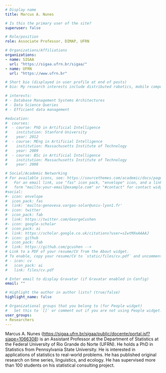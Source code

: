 ```yaml
---
# Display name
title: Marcus A. Nunes

# Is this the primary user of the site?
superuser: false

# Role/position
role: Associate Professor, DIMAP, UFRN

# Organizations/Affiliations
organizations:
- name: SIGAA
  url: "https://sigaa.ufrn.br/sigaa/"
- name: UFRN
  url: "https://www.ufrn.br"

# Short bio (displayed in user profile at end of posts)
# bio: My research interests include distributed robotics, mobile computing and programmable matter. -->

# interests:
# - Database Management Systems Architectures
# - Data Science Queries 
# - Efficient data management

#education:
#  courses:
#  - course: PhD in Artificial Intelligence
#    institution: Stanford University
#    year: 2012
#  - course: MEng in Artificial Intelligence
#    institution: Massachusetts Institute of Technology
#    year: 2009
#  - course: BSc in Artificial Intelligence
#    institution: Massachusetts Institute of Technology
#    year: 2008

# Social/Academic Networking
# For available icons, see: https://sourcethemes.com/academic/docs/page-builder/#icons
#   For an email link, use "fas" icon pack, "envelope" icon, and a link in the
#   form "mailto:your-email@example.com" or "#contact" for contact widget.
#social:
#- icon: envelope
#  icon_pack: fas
#  link: 'mailto:genoveva.vargas-solar@univ-lyon1.fr'
#- icon: twitter
#  icon_pack: fab
#  link: https://twitter.com/GeorgeCushen
#- icon: google-scholar
#  icon_pack: ai
#  link: https://scholar.google.co.uk/citations?user=sIwtMXoAAAAJ
#- icon: github
#  icon_pack: fab
#  link: https://github.com/gcushen -->
# Link to a PDF of your resume/CV from the About widget.
# To enable, copy your resume/CV to `static/files/cv.pdf` and uncomment the lines below.
# - icon: cv
#   icon_pack: ai
#   link: files/cv.pdf

# Enter email to display Gravatar (if Gravatar enabled in Config)
email: ""

# Highlight the author in author lists? (true/false)
highlight_name: false

# Organizational groups that you belong to (for People widget)
#   Set this to `[]` or comment out if you are not using People widget.
user_groups:
- Researchers
---
```

Marcus A. Nunes (https://sigaa.ufrn.br/sigaa/public/docente/portal.jsf?siape=1066308) is an Assistant Professor at the Department of Statistics at the Federal University of Rio Grande do Norte (UFRN). He holds a PhD in Statistics from Pennsylvania State University. He is interested in applications of statistics to real-world problems. He has published original research on time series, linguistics, and ecology. He has supervised more than 100 students on his statistical consulting project.